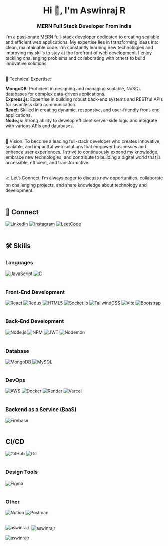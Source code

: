 <h1 align="center">Hi 👋, I'm Aswinraj R</h1>                                                                                                 
<h3 align="center">MERN Full Stack Developer From India</h3>                                                           

I'm a passionate MERN full-stack developer dedicated to creating scalable and efficient web applications. My expertise lies in transforming ideas into clean, maintainable code. I'm constantly learning new technologies and improving my skills to stay at the forefront of web development. I enjoy tackling challenging problems and collaborating with others to build innovative solutions.<br><br>

🔹 Technical Expertise:

<strong>MongoDB</strong>: Proficient in designing and managing scalable, NoSQL databases for complex data-driven applications.<br>
<strong>Express.js</strong>: Expertise in building robust back-end systems and RESTful APIs for seamless data communication.<br>
<strong>React</strong>: Skilled in creating dynamic, responsive, and user-friendly front-end applications.<br>
<strong>Node.js</strong>: Strong ability to develop efficient server-side logic and integrate with various APIs and databases.<br><br>

🚀 Vision: To become a leading full-stack developer who creates innovative, scalable, and impactful web solutions that empower businesses and enhance user experiences. I strive to continuously expand my knowledge, embrace new technologies, and contribute to building a digital world that is accessible, efficient, and transformative.<br><br>

📈 Let’s Connect: I’m always eager to discuss new opportunities, collaborate on challenging projects, and share knowledge about technology and development.<br><br>

## 🔗 Connect 

[![LinkedIn](https://img.shields.io/badge/LinkedIn-%230077B5.svg?logo=linkedin&logoColor=white)](https://www.linkedin.com/in/aswinrajr07) 
[![Instagram](https://img.shields.io/badge/Instagram-%23E4405F.svg?logo=Instagram&logoColor=white)](https://www.instagram.com/a_sw_i_nr_aj?igsh=Z3Z2YjY1MjlrcDM5) 
[![LeetCode](https://img.shields.io/badge/LeetCode-%23FFA116.svg?logo=leetcode&logoColor=white)](https://leetcode.com/u/aswinrajr07)<br><br>

## 🛠️ Skills

### Languages  

![JavaScript](https://img.shields.io/badge/javascript-%23323330.svg?style=for-the-badge&logo=javascript&logoColor=%23F7DF1E) 
![C](https://img.shields.io/badge/c-%2300599C.svg?style=for-the-badge&logo=c&logoColor=white)<br><br>


### Front-End Development  

![React](https://img.shields.io/badge/react-%23282C34.svg?style=for-the-badge&logo=react&logoColor=61DAFB) 
![Redux](https://img.shields.io/badge/redux-%23593d88.svg?style=for-the-badge&logo=redux&logoColor=white) 
![HTML5](https://img.shields.io/badge/HTML5-E34F26?style=for-the-badge&logo=html5&logoColor=white) 
![Socket.io](https://img.shields.io/badge/Socket.io-black?style=for-the-badge&logo=socket.io&badgeColor=010101) 
![TailwindCSS](https://img.shields.io/badge/tailwindcss-%2338B2AC.svg?style=for-the-badge&logo=tailwind-css&logoColor=white) 
![Vite](https://img.shields.io/badge/vite-%23646CFF.svg?style=for-the-badge&logo=vite&logoColor=white) 
![Bootstrap](https://img.shields.io/badge/bootstrap-%238511FA.svg?style=for-the-badge&logo=bootstrap&logoColor=white)<br><br>

### Back-End Development

![Node.js](https://img.shields.io/badge/Node.js-43853D?style=for-the-badge&logo=node.js&logoColor=white) 
![NPM](https://img.shields.io/badge/NPM-%23CB3837.svg?style=for-the-badge&logo=npm&logoColor=white) 
![JWT](https://img.shields.io/badge/JWT-black?style=for-the-badge&logo=JSON%20web%20tokens) 
![Nodemon](https://img.shields.io/badge/NODEMON-%23323330.svg?style=for-the-badge&logo=nodemon&logoColor=%BBDEAD)<br><br>

### Database

![MongoDB](https://img.shields.io/badge/MongoDB-%234ea94b.svg?style=for-the-badge&logo=mongodb&logoColor=white) 
![MySQL](https://img.shields.io/badge/mysql-%2300000f.svg?style=for-the-badge&logo=mysql&logoColor=white)<br><br>

### DevOps

![AWS](https://img.shields.io/badge/AWS-%23FF9900.svg?style=for-the-badge&logo=amazon-aws&logoColor=white) 
![Docker](https://img.shields.io/badge/docker-%230db7ed.svg?style=for-the-badge&logo=docker&logoColor=white) 
![Render](https://img.shields.io/badge/Render-%46E3B7.svg?style=for-the-badge&logo=render&logoColor=white) 
![Vercel](https://img.shields.io/badge/vercel-%23000000.svg?style=for-the-badge&logo=vercel&logoColor=white)<br><br>

### Backend as a Service (BaaS)

![Firebase](https://img.shields.io/badge/Firebase-ffaa00?style=for-the-badge&logo=Firebase&logoColor=white)<br><br>

## CI/CD

![GitHub](https://img.shields.io/badge/github-%23121011.svg?style=for-the-badge&logo=github&logoColor=white) 
![Git](https://img.shields.io/badge/git-%23F05033.svg?style=for-the-badge&logo=git&logoColor=white)<br><br>

### Design Tools

![Figma](https://img.shields.io/badge/figma-%23F24E1E.svg?style=for-the-badge&logo=figma&logoColor=white)<br><br>

### Other

![Notion](https://img.shields.io/badge/Notion-%23000000.svg?style=for-the-badge&logo=notion&logoColor=white) 
![Postman](https://img.shields.io/badge/Postman-FF6C37?style=for-the-badge&logo=postman&logoColor=white)<br><br>

<p><img align="left" src="https://github-readme-stats.vercel.app/api/top-langs?username=aswinrajr&show_icons=true&locale=en&layout=compact" alt="aswinrajr" /></p>
<p>&nbsp;<img align="center" src="https://github-readme-stats.vercel.app/api?username=aswinrajr&show_icons=true&locale=en" alt="aswinrajr" /></p>
<p><img align="center" src="https://github-readme-streak-stats.herokuapp.com/?user=aswinrajr&" alt="aswinrajr" /></p>
